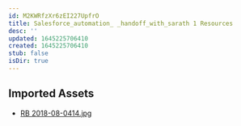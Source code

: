 ```yaml
---
id: M2KWRfzXr6zEI227UpfrO
title: Salesforce_automation_ _handoff_with_sarath 1 Resources
desc: ''
updated: 1645225706410
created: 1645225706410
stub: false
isDir: true
---
```

## Imported Assets
- [RB 2018-08-0414.jpg](/assets/rb-2018-08-0414.jpg)
